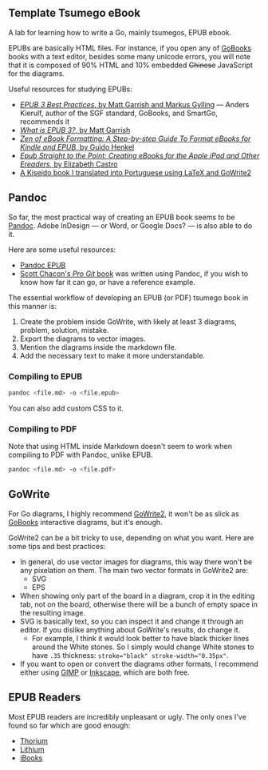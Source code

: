 ## Template Tsumego eBook

A lab for learning how to write a Go, mainly tsumegos, EPUB ebook.

EPUBs are basically HTML files. For instance, if you open any of [GoBooks](https://gobooks.com/) books with a text editor, besides some many unicode errors, you will note that it is composed of 90% HTML and 10% embedded ~~Chinese~~ JavaScript for the diagrams.

Useful resources for studying EPUBs:

- [*EPUB 3 Best Practices*, by Matt Garrish and Markus Gylling](https://www.goodreads.com/book/show/13593753-epub-3-best-practices) &mdash; Anders Kierulf, author of the SGF standard, GoBooks, and SmartGo, recommends it
- [*What is EPUB 3?*, by Matt Garrish](https://www.goodreads.com/book/show/18881975-what-is-epub-3)
- [*Zen of eBook Formatting: A Step-by-step Guide To Format eBooks for Kindle and EPUB*, by Guido Henkel](https://www.goodreads.com/book/show/22381850-zen-of-ebook-formatting)
- [*Epub Straight to the Point: Creating eBooks for the Apple iPad and Other Ereaders*, by Elizabeth Castro](https://www.goodreads.com/book/show/8477489-epub-straight-to-the-point)
- [A Kiseido book I translated into Portuguese using LaTeX and GoWrite2](https://github.com/FanaroEngineering/traducao_como_jogar_go)

## Pandoc

So far, the most practical way of creating an EPUB book seems to be [Pandoc](https://pandoc.org/). Adobe InDesign &mdash; or Word, or Google Docs? &mdash; is also able to do it.

Here are some useful resources:

- [Pandoc EPUB](https://pandoc.org/epub.html)
- [Scott Chacon's *Pro Git* book](https://git-scm.com/book/en/v2) was written using Pandoc, if you wish to know how far it can go, or have a reference example.

The essential workflow of developing an EPUB (or PDF) tsumego book in this manner is:

1. Create the problem inside GoWrite, with likely at least 3 diagrams, problem, solution, mistake.
1. Export the diagrams to vector images.
1. Mention the diagrams inside the markdown file.
1. Add the necessary text to make it more understandable.

### Compiling to EPUB

```bash
pandoc <file.md> -o <file.epub>
```

You can also add custom CSS to it.

### Compiling to PDF

Note that using HTML inside Markdown doesn't seem to work when compiling to PDF with Pandoc, unlike EPUB.

```bash
pandoc <file.md> -o <file.pdf>
```

## GoWrite

For Go diagrams, I highly recommend [GoWrite2](http://gowrite.net/GOWrite2_download.html), it won't be as slick as [GoBooks](https://gobooks.com/) interactive diagrams, but it's enough.

GoWrite2 can be a bit tricky to use, depending on what you want. Here are some tips and best practices:

- In general, do use vector images for diagrams, this way there won't be any pixelation on them. The main two vector formats in GoWrite2 are:
    - SVG
    - EPS
- When showing only part of the board in a diagram, crop it in the editing tab, not on the board, otherwise there will be a bunch of empty space in the resulting image.
- SVG is basically text, so you can inspect it and change it through an editor. If you dislike anything about GoWrite's results, do change it.
    - For example, I think it would look better to have black thicker lines around the White stones. So I simply would change White stones to have `.35` thickness: `stroke="black" stroke-width="0.35px"`.
- If you want to open or convert the diagrams other formats, I recommend either using [GIMP](https://www.gimp.org/) or [Inkscape](https://inkscape.org/), which are both free.

## EPUB Readers

Most EPUB readers are incredibly unpleasant or ugly. The only ones I've found so far which are good enough:

- [Thorium](https://github.com/edrlab/thorium-reader/releases)
- [Lithium](https://play.google.com/store/apps/details?id=com.faultexception.reader&hl=en&gl=US)
- [iBooks](https://www.apple.com/apple-books/)

